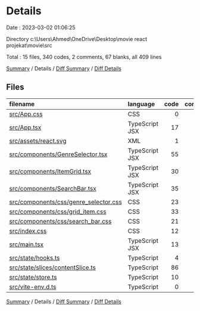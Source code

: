 # Details

Date : 2023-03-02 01:06:25

Directory c:\\Users\\Ahmed\\OneDrive\\Desktop\\movie react projekat\\movie\\src

Total : 15 files,  340 codes, 2 comments, 67 blanks, all 409 lines

[Summary](results.md) / Details / [Diff Summary](diff.md) / [Diff Details](diff-details.md)

## Files
| filename | language | code | comment | blank | total |
| :--- | :--- | ---: | ---: | ---: | ---: |
| [src/App.css](/src/App.css) | CSS | 0 | 0 | 1 | 1 |
| [src/App.tsx](/src/App.tsx) | TypeScript JSX | 17 | 0 | 4 | 21 |
| [src/assets/react.svg](/src/assets/react.svg) | XML | 1 | 0 | 0 | 1 |
| [src/components/GenreSelector.tsx](/src/components/GenreSelector.tsx) | TypeScript JSX | 55 | 1 | 12 | 68 |
| [src/components/ItemGrid.tsx](/src/components/ItemGrid.tsx) | TypeScript JSX | 30 | 0 | 8 | 38 |
| [src/components/SearchBar.tsx](/src/components/SearchBar.tsx) | TypeScript JSX | 35 | 0 | 6 | 41 |
| [src/components/css/genre_selector.css](/src/components/css/genre_selector.css) | CSS | 23 | 0 | 3 | 26 |
| [src/components/css/grid_item.css](/src/components/css/grid_item.css) | CSS | 33 | 0 | 4 | 37 |
| [src/components/css/search_bar.css](/src/components/css/search_bar.css) | CSS | 21 | 0 | 2 | 23 |
| [src/index.css](/src/index.css) | CSS | 12 | 0 | 2 | 14 |
| [src/main.tsx](/src/main.tsx) | TypeScript JSX | 13 | 0 | 2 | 15 |
| [src/state/hooks.ts](/src/state/hooks.ts) | TypeScript | 4 | 0 | 1 | 5 |
| [src/state/slices/contentSlice.ts](/src/state/slices/contentSlice.ts) | TypeScript | 86 | 0 | 19 | 105 |
| [src/state/store.ts](/src/state/store.ts) | TypeScript | 10 | 0 | 2 | 12 |
| [src/vite-env.d.ts](/src/vite-env.d.ts) | TypeScript | 0 | 1 | 1 | 2 |

[Summary](results.md) / Details / [Diff Summary](diff.md) / [Diff Details](diff-details.md)